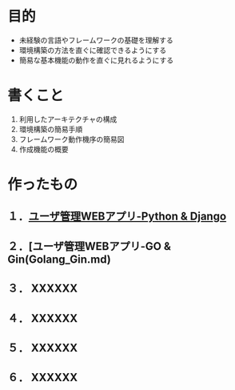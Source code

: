 # 目的
* 未経験の言語やフレームワークの基礎を理解する
* 環境構築の方法を直ぐに確認できるようにする
* 簡易な基本機能の動作を直ぐに見れるようにする

# 書くこと
1. 利用したアーキテクチャの構成
1. 環境構築の簡易手順
1. フレームワーク動作機序の簡易図
1. 作成機能の概要

# 作ったもの
## １．[ユーザ管理WEBアプリ-Python & Django](Python_Django.md)
## ２．[ユーザ管理WEBアプリ-GO & Gin(Golang_Gin.md)
## ３． XXXXXX
## ４． XXXXXX
## ５． XXXXXX
## ６． XXXXXX
